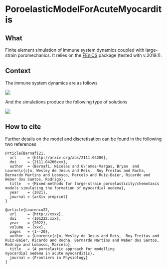 # PoroelasticModelForAcuteMyocarditis

## What
Finite element simulation of immune system dynamics coupled with large-strain poromechanics. It relies on the [FEniCS](https://fenicsproject.org) package (tested with v.2019.1).

## Context 
The immune system dynamics are as follows 

![](https://github.com/ruizbaier/PoroelasticModelForAcuteMyocarditis/blob/main/scheme.png)

And the simulations produce the following type of solutions 

![](https://github.com/ruizbaier/PoroelasticModelForAcuteMyocarditis/blob/main/snapshots.png)


## How to cite
Further details on the model and discretisation can be found in the following two references

```
@rticle{Barnafi21,
  url     = {http://arxiv.org/abs/2111.04206},
  doi     = {2111.04206xxx},
  author  = {Barnafi, Nicolas and G\'omez-Vargas, Bryan  and Louren\c{c}o, Wesley de Jesus and Reis,  Ruy Freitas and Rocha, Bernardo Martins and Lobosco, Marcelo and Ruiz-Baier, Ricardo and Weber dos Santos, Rodrigo},
  title   = {Mixed methods for large-strain poroelasticity/chemotaxis models simulating the formation of myocardial oedema},
  year    = {2021},
  journal = {arXiv preprint}
}

@article{Lourenco22,
  url     = {http://xxxx},
  doi     = {101222.xxx},
  year    = {2022},
  volume  = {xxx}, 
  pages   = {1--20},
  author  = {Louren\c{c}o, Wesley de Jesus and Reis,  Ruy Freitas and Ruiz-Baier, Ricardo and Rocha, Bernardo Martins and Weber dos Santos, Rodrigo and Lobosco, Marcelo},
  title   = {A poroelastic approach for modelling
myocardial oedema in acute myocarditis},
  journal = {Frontiers in Physiology}
}
```

